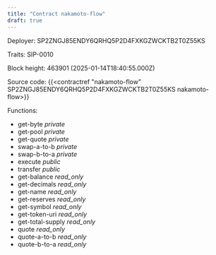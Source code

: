```yaml
---
title: "Contract nakamoto-flow"
draft: true
---
```

Deployer: SP2ZNGJ85ENDY6QRHQ5P2D4FXKGZWCKTB2T0Z55KS

Traits:
 SIP-0010



Block height: 463901 (2025-01-14T18:40:55.000Z)

Source code: {{<contractref "nakamoto-flow" SP2ZNGJ85ENDY6QRHQ5P2D4FXKGZWCKTB2T0Z55KS nakamoto-flow>}}

Functions:

* get-byte _private_
* get-pool _private_
* get-quote _private_
* swap-a-to-b _private_
* swap-b-to-a _private_
* execute _public_
* transfer _public_
* get-balance _read_only_
* get-decimals _read_only_
* get-name _read_only_
* get-reserves _read_only_
* get-symbol _read_only_
* get-token-uri _read_only_
* get-total-supply _read_only_
* quote _read_only_
* quote-a-to-b _read_only_
* quote-b-to-a _read_only_
